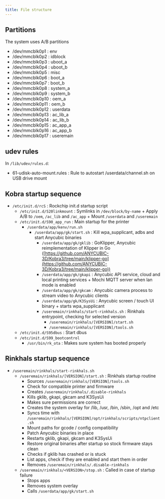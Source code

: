 ```yaml
---
title: File structure
---
```


## Partitions

The system uses A/B partitions

- /dev/mmcblk0p1 : env
- /dev/mmcblk0p2 : idblock
- /dev/mmcblk0p3 : uboot_a
- /dev/mmcblk0p4 : uboot_b
- /dev/mmcblk0p5 : misc
- /dev/mmcblk0p6 : boot_a
- /dev/mmcblk0p7 : boot_b
- /dev/mmcblk0p8 : system_a
- /dev/mmcblk0p9 : system_b
- /dev/mmcblk0p10 : oem_a
- /dev/mmcblk0p11 : oem_b
- /dev/mmcblk0p12 : userdata
- /dev/mmcblk0p13 : ac_lib_a
- /dev/mmcblk0p14 : ac_lib_b
- /dev/mmcblk0p15 : ac_app_a
- /dev/mmcblk0p16 : ac_app_b
- /dev/mmcblk0p17 : useremain

## udev rules

In `/lib/udev/rules.d`:
- 61-udisk-auto-mount.rules : Rule to autostart /userdata/channel.sh on USB drive mount

## Kobra startup sequence

* `/etc/init.d/rcS` : Rockchip init.d startup script
    * `/etc/init.d/S20linkmount` : Symlinks in `/dev/block/by-name` + Apply A/B to `/oem`, `/ac_lib` and `/ac_app` + Mount `/userdata` and `/useremain`
    * `/etc/init.d/S90_app_run` : Main startup for the printer
        * `/userdata/app/kenv/run.sh`
            * `/userdata/app/gk/start.sh` : Kill wpa_supplicant, adbs and start Anycubic binaries
                * `/userdata/app/gk/gklib` : GoKlipper, Anycubic reimplementation of Klipper in Go ([https://github.com/ANYCUBIC-3D/Kobra3/tree/main/klipper-go](https://github.com/ANYCUBIC-3D/Kobra3/tree/main/klipper-go))
                * `/userdata/app/gk/gkapi` : Anycubic API service, cloud and local printing services + Mochi MQTT server when lan mode is enabled
                * `/userdata/app/gk/gkcam` : Anycubic camera process to stream video to Anycubic clients
                * `/userdata/app/gk/K3SysUi` : Anycubic screen / touch UI binary + starts wpa_supplicant
                * `/useremain/rinkhals/start-rinkhals.sh` : Rinkhals entrypoint, checking for selected version
                    * `/useremain/rinkhals/[VERSION]/start.sh`
                    * `/useremain/rinkhals/[VERSION]/tools.sh`
    * `/etc/init.d/S95dbus` : Start dbus
    * `/etc/init.d/S99_bootcontrol`
        * `/usr/bin/rk_ota` : Makes sure system has booted properly

## Rinkhals startup sequence

* `/useremain/rinkhals/start-rinkhals.sh`
    * `/useremain/rinkhals/[VERSION]/start.sh` : Rinkhals startup routine
        * Sources `/useremain/rinkhals/[VERSION]/tools.sh`
        * Check for compatible printer and firmware
        * Creates `/useremain/rinkhals/.disable-rinkhals`
        * Kills gklib, gkapi, gkcam and K3SysUi
        * Makes sure permissions are correct
        * Creates the system overlay for /lib, /usr, /bin, /sbin, /opt and /etc
        * Syncs time with `/useremain/rinkhals/[VERSION]/opt/rinkhals/scripts/ntpclient.sh`
        * Mount paths for gcode / config compatibility
        * Patch Anycubic binaries in place
        * Restarts gklib, gkapi, gkcam and K3SysUi
        * Restore original binaries after startup so stock firmware stays clean
        * Checks if gklib has crashed or is stuck
        * List apps, check if they are enabled and start them in order
        * Removes `/useremain/rinkhals/.disable-rinkhals`
    * `/useremain/rinkhals/<VERSION>/stop.sh` : Called in case of startup failure
        * Stops apps
        * Removes system overlay
        * Calls `/userdata/app/gk/start.sh`